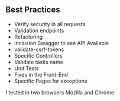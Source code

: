 ## Best Practices

* Verify security in all requests
* Validation endpoints
* Refactoring
* inclusion Swagger to see API Available
* validate-csrf-tokens
* Specific Controllers 
* Validate tasks name
* Unit Tests
* Fixes in the Front-End
* Specific Pages for exceptions

I tested in two browsers 
 Mozilla and Chrome